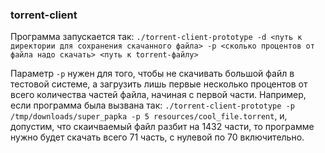 ### torrent-client

Программа запускается так:
`./torrent-client-prototype -d <путь к директории для сохранения скачанного файла> -p <сколько процентов от файла надо скачать> <путь к torrent-файлу>`

Параметр `-p` нужен для того, чтобы не скачивать большой файл в тестовой системе, а загрузить лишь первые несколько процентов от всего количества частей файла, начиная с первой части.
Например, если программа была вызвана так:
`./torrent-client-prototype -p /tmp/downloads/super_papka -p 5 resources/cool_file.torrent`,
и, допустим, что скаичваемый файл разбит на 1432 части, то программе нужно будет скачать всего 71 часть, с нулевой по 70 включительно.
